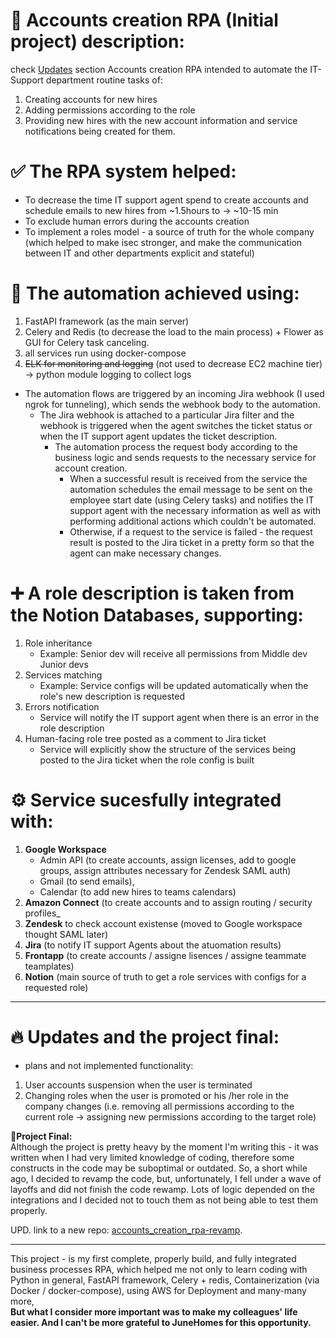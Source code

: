 # 🚀 Accounts creation RPA (Initial project) description:
check [Updates](https://github.com/ilia19945/accounts_creation_automation/readme.md#53) section
Accounts creation RPA intended to automate the IT-Support department routine tasks of:
1. Creating accounts for new hires
2. Adding permissions according to the role
3. Providing new hires with the new account information and service notifications being created for them.

# ✅ The RPA system helped:
-  To decrease the time IT support agent spend to create accounts and schedule emails to new hires from ~1.5hours to -> ~10-15 min
-  To exclude human errors during the accounts creation
- To implement a roles model - a source of truth for the whole company (which helped to make isec stronger, and make the communication between IT and other departments explicit and stateful)


# 🎯 The automation achieved using:
1. FastAPI framework (as the main server)
2. Celery and Redis (to decrease the load to the main process) + Flower as GUI for Celery task canceling.
3. all services run using docker-compose
4. ~~ELK for monitoring and logging~~ (not used to decrease EC2 machine tier) -> python module logging to collect logs
   
- The automation flows are triggered by an incoming Jira webhook (I used ngrok for tunneling), which sends the webhook body to the automation.   
  - The Jira webhook is attached to a particular Jira filter and the webhook is triggered when the agent switches the ticket status or when the IT support agent updates the ticket description.  
    - The automation process the request body according to the business logic and sends requests to the necessary service for account creation.   
      - When a successful result is received from the service the automation schedules the email message to be sent on the employee start date (using Celery tasks) and notifies the IT support agent with the necessary information as well as with performing additional actions which couldn't be automated.  
      -  Otherwise, if a request to the service is failed - the request result is posted to the Jira ticket in a pretty form so that the agent can make necessary changes.  

# ➕ A role description is taken from the Notion Databases, supporting:
1. Role inheritance
   - Example: Senior dev will receive all permissions from Middle dev Junior devs
3. Services matching
   - Example: Service configs will be updated automatically when the role's new description is requested
5. Errors notification
   - Service will notify the IT support agent when there is an error in the role description
7. Human-facing role tree posted as a comment to Jira ticket
   - Service will explicitly show the structure of the services being posted to the Jira ticket when the role config is built

# ⚙ Service sucesfully integrated with: 
1. **Google Workspace**
   - Admin API (to create accounts, assign licenses, add to google groups, assign attributes necessary for Zendesk SAML auth)
   - Gmail (to send emails),
   - Calendar (to add new hires to teams calendars)
3. **Amazon Connect** (to create accounts and to assign routing / security profiles_  
5. **Zendesk** to check account existense (moved to Google workspace thought SAML later)
7. **Jira** (to notify IT support Agents about the atuomation results)
9. **Frontapp** (to create accounts / assigne lisences / assigne teammate teamplates)
11. **Notion** (main source of truth to get a role services with configs for a requested role)
   
----------------------------------------------------------------------------
# 🔥 Updates and the project final:
* plans and not implemented functionality:
1. User accounts suspension when the user is terminated
2. Changing roles when the user is promoted or his /her role in the company changes (i.e. removing all permissions according to the current role -> assigning new permissions according to the target role)

🏁**Project Final:**  
Although the project is pretty heavy by the moment I'm writing this - it was written when I had very limited knowledge of coding, therefore some constructs in the code may be suboptimal or outdated. So, a short while ago, I decided to revamp the code, but, unfortunately, I fell under a wave of layoffs and did not finish the code rewamp. Lots of logic depended on the integrations and I decided not to touch them as not being able to test them properly. 

UPD. link to a new repo: [accounts_creation_rpa-revamp](https://github.com/ilia19945/accounts_creation_rpa-revamp/tree/master).  

---------------------------------------------------------------------------  

This project - is my first complete, properly build, and fully integrated business processes RPA, which helped me not only to learn coding with Python in general, FastAPI framework, Celery + redis, Containerization (via Docker / docker-compose), using AWS for Deployment and many-many more,  
**But what I consider more important was to make my colleagues' life easier.  And I can't be more grateful to JuneHomes for this opportunity.**


